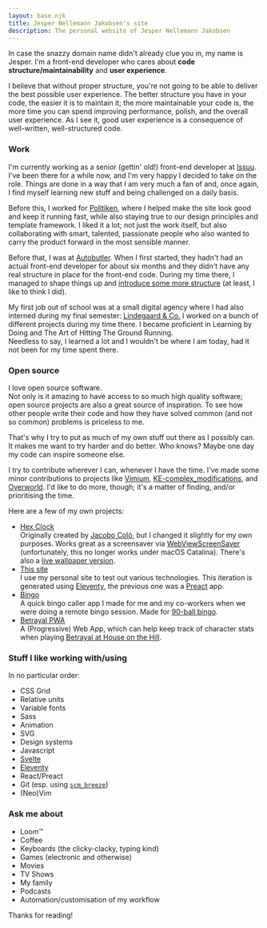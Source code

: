 ```yaml
---
layout: base.njk
title: Jesper Nellemann Jakobsen's site
description: The personal website of Jesper Nellemann Jakobsen
---
```


In case the snazzy domain name didn't already clue you in, my name is Jesper. I'm a front-end developer who cares about **code structure/maintainability** and **user experience**.

I believe that without proper structure, you're not going to be able to deliver the best possible user experience. The better structure you have in your code, the easier it is to maintain it; the more maintainable your code is, the more time you can spend improving performance, polish, and the overall user experience. As I see it, good user experience is a consequence of well-written, well-structured code.

### Work

I'm currently working as a senior (gettin' old!) front-end developer at [Issuu](https://issuu.com). I've been there for a while now, and I'm very happy I decided to take on the role. Things are done in a way that I am very much a fan of and, once again, I find myself learning new stuff and being challenged on a daily basis.

Before this, I worked for [Politiken](https://pol.dk), where I helped make the site look good and keep it running fast, while also staying true to our design principles and template framework. I liked it a lot; not just the work itself, but also collaborating with smart, talented, passionate people who also wanted to carry the product forward in the most sensible manner.

Before that, I was at [Autobutler](https://autobutler.dk). When I first started, they hadn't had an actual front-end developer for about six months and they didn't have any real structure in place for the front-end code. During my time there, I managed to shape things up and [introduce some more structure](https://autobutler.dk/design) (at least, I like to think I did).

My first job out of school was at a small digital agency where I had also interned during my final semester: [Lindegaard & Co.](https://lindegaard.dk)
I worked on a bunch of different projects during my time there. I became proficient in Learning by Doing and The Art of Hitting The Ground Running.  
Needless to say, I learned a lot and I wouldn't be where I am today, had it not been for my time spent there.

### Open source

I love open source software.  
Not only is it amazing to have access to so much high quality software; open source projects are also a great source of inspiration. To see how other people write their code and how they have solved common (and not so common) problems is priceless to me.

That's why I try to put as much of my own stuff out there as I possibly can. It makes me want to try harder and do better. Who knows? Maybe one day my code can inspire someone else.

I try to contribute wherever I can, whenever I have the time. I've made some minor contributions to projects like [Vimium](https://github.com/philc/vimium), [KE-complex_modifications](https://github.com/pqrs-org/KE-complex_modifications), and [Overworld](https://github.com/danielgrijalva/overworld). I'd like to do more, though; it's a matter of finding, and/or prioritising the time.

Here are a few of my own projects:

- [Hex Clock](https://github.com/bingocaller/hex-clock)  
  Originally created by [Jacobo Colò](https://jacopocolo.com/hexclock/), but I changed it slightly for my own purposes. Works great as a screensaver via [WebViewScreenSaver](https://github.com/liquidx/webviewscreensaver) (unfortunately, this no longer works under macOS Catalina). There's also a [live wallpaper version](https://github.com/bingocaller/hex_clock_wallpaper).
- [This site](https://github.com/bingocaller/jespers.site)  
  I use my personal site to test out various technologies. This iteration is generated using [Eleventy](https://11ty.dev), the previous one was a [Preact](https://preactjs.com/) app.
- [Bingo](https://github.com/bingocaller/bingo)  
  A quick bingo caller app I made for me and my co-workers when we were doing a remote bingo session. Made for [90-ball bingo](https://en.wikipedia.org/wiki/Bingo_(British_version)).
- [Betrayal PWA](https://github.com/bingocaller/betrayal-pwa)  
  A (Progressive) Web App, which can help keep track of character stats when playing [Betrayal at House on the Hill](https://en.wikipedia.org/wiki/Betrayal_at_House_on_the_Hill).

### Stuff I like working with/using

In no particular order:

- CSS Grid
- Relative units
- Variable fonts
- Sass
- Animation
- SVG
- Design systems
- Javascript
- [Svelte](https://svelte.dev)
- [Eleventy](https://11ty.dev)
- React/Preact
- Git (esp. using [`scm_breeze`](https://github.com/scmbreeze/scm_breeze))
- (Neo)Vim

### Ask me about

- Loom™
- Coffee
- Keyboards (the clicky-clacky, typing kind)
- Games (electronic and otherwise)
- Movies
- TV Shows
- My family
- Podcasts
- Automation/&shy;customisation of my workflow

Thanks for reading!
